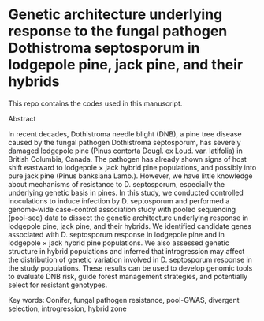 # Genetic architecture underlying response to the fungal pathogen Dothistroma septosporum in lodgepole pine, jack pine, and their hybrids


This repo contains the codes used in this manuscript.


Abstract

In recent decades, Dothistroma needle blight (DNB), a pine tree disease caused by the fungal pathogen Dothistroma septosporum, has severely damaged lodgepole pine (Pinus contorta Dougl. ex Loud. var. latifolia) in British Columbia, Canada. The pathogen has already shown signs of host shift eastward to lodgepole × jack hybrid pine populations, and possibly into pure jack pine (Pinus banksiana Lamb.). However, we have little knowledge about mechanisms of resistance to D. septosporum, especially the underlying genetic basis in pines. In this study, we conducted controlled inoculations to induce infection by D. septosporum and performed a genome-wide case-control association study with pooled sequencing (pool-seq) data to dissect the genetic architecture underlying response in lodgepole pine, jack pine, and their hybrids. We identified candidate genes associated with D. septosporum response in lodgepole pine and in lodgepole × jack hybrid pine populations. We also assessed genetic structure in hybrid populations and inferred that introgression may affect the distribution of genetic variation involved in D. septosporum response in the study populations. These results can be used to develop genomic tools to evaluate DNB risk, guide forest management strategies, and potentially select for resistant genotypes.



Key words: Conifer, fungal pathogen resistance, pool-GWAS, divergent selection, introgression, hybrid zone

